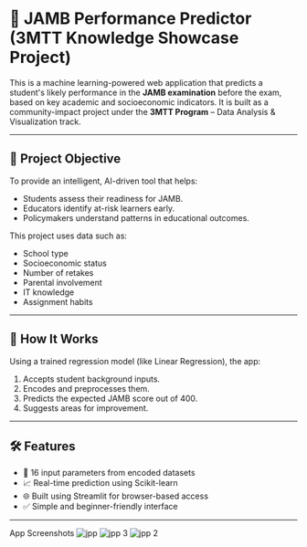 
# 🎯 JAMB Performance Predictor (3MTT Knowledge Showcase Project)

This is a machine learning-powered web application that predicts a student's likely performance in the **JAMB examination** before the exam, based on key academic and socioeconomic indicators. It is built as a community-impact project under the **3MTT Program** – Data Analysis & Visualization track.

---

## 🚀 Project Objective

To provide an intelligent, AI-driven tool that helps:
- Students assess their readiness for JAMB.
- Educators identify at-risk learners early.
- Policymakers understand patterns in educational outcomes.

This project uses data such as:
- School type
- Socioeconomic status
- Number of retakes
- Parental involvement
- IT knowledge
- Assignment habits

---

## 🧠 How It Works

Using a trained regression model (like Linear Regression), the app:
1. Accepts student background inputs.
2. Encodes and preprocesses them.
3. Predicts the expected JAMB score out of 400.
4. Suggests areas for improvement.

---

## 🛠 Features

- 🔢 16 input parameters from encoded datasets
- 📈 Real-time prediction using Scikit-learn
- 🌐 Built using Streamlit for browser-based access
- ✅ Simple and beginner-friendly interface

---
App Screenshots
![jpp](https://github.com/user-attachments/assets/1abfd6f3-ec05-458b-83e3-da5967154525)
![jpp 3](https://github.com/user-attachments/assets/74cdac13-e9ac-4689-9b1b-bc39fe78577d)
![jpp 2](https://github.com/user-attachments/assets/3a0f432a-be4f-4da0-97d3-fe7c8e8b9e52)
